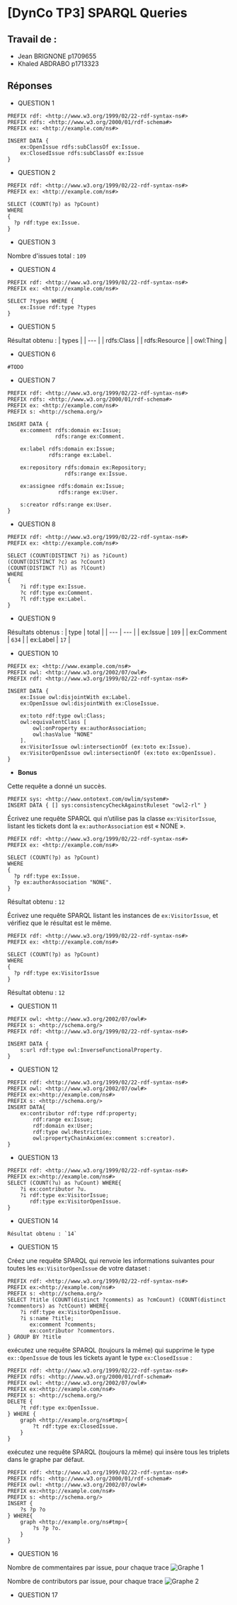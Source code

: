 # [DynCo TP3] SPARQL Queries 

## Travail de :
- Jean BRIGNONE p1709655
- Khaled ABDRABO p1713323 


## Réponses

- QUESTION 1 
```
PREFIX rdf: <http://www.w3.org/1999/02/22-rdf-syntax-ns#>
PREFIX rdfs: <http://www.w3.org/2000/01/rdf-schema#>
PREFIX ex: <http://example.com/ns#>

INSERT DATA {
    ex:OpenIssue rdfs:subClassOf ex:Issue.
	ex:ClosedIssue rdfs:subClassOf ex:Issue
}
```

- QUESTION 2 
```
PREFIX rdf: <http://www.w3.org/1999/02/22-rdf-syntax-ns#>
PREFIX ex: <http://example.com/ns#>

SELECT (COUNT(?p) as ?pCount)
WHERE
{
  ?p rdf:type ex:Issue.
}
```

- QUESTION 3 

Nombre d'issues total : `109`

- QUESTION 4 
```
PREFIX rdf: <http://www.w3.org/1999/02/22-rdf-syntax-ns#>
PREFIX ex: <http://example.com/ns#>

SELECT ?types WHERE {
    ex:Issue rdf:type ?types
}
```

- QUESTION 5 

Résultat obtenu :
| types  | 
| --- | 
| rdfs:Class  |
| rdfs:Resource  | 
| owl:Thing  | 

- QUESTION 6 
```
#TODO
```

- QUESTION 7 
```
PREFIX rdf: <http://www.w3.org/1999/02/22-rdf-syntax-ns#>
PREFIX rdfs: <http://www.w3.org/2000/01/rdf-schema#>
PREFIX ex: <http://example.com/ns#>
PREFIX s: <http://schema.org/>

INSERT DATA {
    ex:comment rdfs:domain ex:Issue;
               rdfs:range ex:Comment.
    
    ex:label rdfs:domain ex:Issue;
             rdfs:range ex:Label.
    
    ex:repository rdfs:domain ex:Repository;
                  rdfs:range ex:Issue.
    
    ex:assignee rdfs:domain ex:Issue;
    			rdfs:range ex:User.
    
    s:creator rdfs:range ex:User.
}
```
 
- QUESTION 8 
```
PREFIX rdf: <http://www.w3.org/1999/02/22-rdf-syntax-ns#>
PREFIX ex: <http://example.com/ns#>

SELECT (COUNT(DISTINCT ?i) as ?iCount)
(COUNT(DISTINCT ?c) as ?cCount) 
(COUNT(DISTINCT ?l) as ?lCount)
WHERE
{
    ?i rdf:type ex:Issue.
    ?c rdf:type ex:Comment.
    ?l rdf:type ex:Label.
}
```
 
- QUESTION 9 

Résultats obtenus :
| type | total | 
| --- | --- | 
| ex:Issue  | `109` |
| ex:Comment  | `634` |
| ex:Label  | `17` |
 
- QUESTION 10 
```
PREFIX ex: <http://www.example.com/ns#>
PREFIX owl: <http://www.w3.org/2002/07/owl#>
PREFIX rdf: <http://www.w3.org/1999/02/22-rdf-syntax-ns#>

INSERT DATA {
    ex:Issue owl:disjointWith ex:Label.
    ex:OpenIssue owl:disjointWith ex:CloseIssue.

    ex:toto rdf:type owl:Class;
    owl:equivalentClass [
    	owl:onProperty ex:authorAssociation;
    	owl:hasValue "NONE"
    ].
    ex:VisitorIssue owl:intersectionOf (ex:toto ex:Issue).
    ex:VisitorOpenIssue owl:intersectionOf (ex:toto ex:OpenIssue).
}
```

- <b>Bonus</b>

Cette requête a donné un succès.
```
PREFIX sys: <http://www.ontotext.com/owlim/system#>
INSERT DATA { [] sys:consistencyCheckAgainstRuleset "owl2-rl" }
```

Écrivez une requête SPARQL qui n’utilise pas la classe `ex:VisitorIssue`, listant les tickets dont la `ex:authorAssociation` est « NONE ».
```
PREFIX rdf: <http://www.w3.org/1999/02/22-rdf-syntax-ns#>
PREFIX ex: <http://example.com/ns#>

SELECT (COUNT(?p) as ?pCount)
WHERE
{
  ?p rdf:type ex:Issue.
  ?p ex:authorAssociation "NONE".
}
```
Résultat obtenu : `12`


Écrivez une requête SPARQL listant les instances de `ex:VisitorIssue`, et vérifiez que le résultat est le même.

```
PREFIX rdf: <http://www.w3.org/1999/02/22-rdf-syntax-ns#>
PREFIX ex: <http://example.com/ns#>

SELECT (COUNT(?p) as ?pCount)
WHERE
{
  ?p rdf:type ex:VisitorIssue
}
```
Résultat obtenu : `12`

 
- QUESTION 11 
```
PREFIX owl: <http://www.w3.org/2002/07/owl#>
PREFIX s: <http://schema.org/>
PREFIX rdf: <http://www.w3.org/1999/02/22-rdf-syntax-ns#>

INSERT DATA {
    s:url rdf:type owl:InverseFunctionalProperty.
}
```
 
- QUESTION 12 
```
PREFIX rdf: <http://www.w3.org/1999/02/22-rdf-syntax-ns#>
PREFIX owl: <http://www.w3.org/2002/07/owl#>
PREFIX ex:<http://example.com/ns#>
PREFIX s: <http://schema.org/>
INSERT DATA{
	ex:contributor rdf:type rdf:property;
		rdf:range ex:Issue;
		rdf:domain ex:User;
		rdf:type owl:Restriction;
		owl:propertyChainAxiom(ex:comment s:creator).
}
```
 
- QUESTION 13 
```
PREFIX rdf: <http://www.w3.org/1999/02/22-rdf-syntax-ns#>
PREFIX ex:<http://example.com/ns#>
SELECT (COUNT(?u) as ?uCount) WHERE{
	?i ex:contributor ?u.
    ?i rdf:type ex:VisitorIssue;
       rdf:type ex:VisitorOpenIssue.
}
```
 
- QUESTION 14 
```
Résultat obtenu : `14`
```
 
- QUESTION 15

Créez une requête SPARQL qui renvoie les informations suivantes pour toutes les `ex:VisitorOpenIssue` de votre dataset :
```
PREFIX rdf: <http://www.w3.org/1999/02/22-rdf-syntax-ns#>
PREFIX ex:<http://example.com/ns#>
PREFIX s: <http://schema.org/>
SELECT ?title (COUNT(distinct ?comments) as ?cmCount) (COUNT(distinct 
?commentors) as ?ctCount) WHERE{
	?i rdf:type ex:VisitorOpenIssue.
    ?i s:name ?title;
       ex:comment ?comments;
       ex:contributor ?commentors.
} GROUP BY ?title
```
exécutez une requête SPARQL (toujours la même) qui supprime le type `ex::OpenIssue` de tous les tickets ayant le type `ex:ClosedIssue` :
```
PREFIX rdf: <http://www.w3.org/1999/02/22-rdf-syntax-ns#>
PREFIX rdfs: <http://www.w3.org/2000/01/rdf-schema#>
PREFIX owl: <http://www.w3.org/2002/07/owl#>
PREFIX ex:<http://example.com/ns#>
PREFIX s: <http://schema.org/>
DELETE {
    ?t rdf:type ex:OpenIssue.
} WHERE {
    graph <http://example.org/ns#tmp>{
        ?t rdf:type ex:ClosedIssue.
    }
}
```
exécutez une requête SPARQL (toujours la même) qui insère tous les triplets dans le graphe par défaut.
```
PREFIX rdf: <http://www.w3.org/1999/02/22-rdf-syntax-ns#>
PREFIX rdfs: <http://www.w3.org/2000/01/rdf-schema#>
PREFIX owl: <http://www.w3.org/2002/07/owl#>
PREFIX ex:<http://example.com/ns#>
PREFIX s: <http://schema.org/>
INSERT {
    ?s ?p ?o
} WHERE{
    graph <http://example.org/ns#tmp>{
        ?s ?p ?o.
    }
}
```
 
- QUESTION 16

Nombre de commentaires par issue, pour chaque trace
![Graphe 1](https://forge.univ-lyon1.fr/p1713323/tp-connaissnaces-dynamics/-/blob/main/G1.PNG?raw=true)

Nombre de contributors par issue, pour chaque trace
![Graphe 2](https://forge.univ-lyon1.fr/p1713323/tp-connaissnaces-dynamics/-/blob/main/G2.PNG?raw=true)

- QUESTION 17
```
```
 
